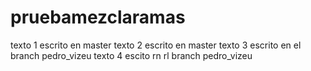 # pruebamezclaramas
texto 1 escrito en master
texto 2 escrito en master
texto 3 escrito en el branch pedro_vizeu
texto 4 escito rn rl branch pedro_vizeu
